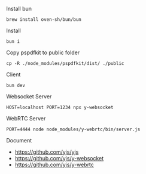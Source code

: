 Install bun
```
brew install oven-sh/bun/bun
```

Install
```
bun i
```

Copy pspdfkit to public folder
```
cp -R ./node_modules/pspdfkit/dist/ ./public
```

Client
```
bun dev
```

Websocket Server 
```
HOST=localhost PORT=1234 npx y-websocket
```

WebRTC Server
```
PORT=4444 node node_modules/y-webrtc/bin/server.js
```

Document
- https://github.com/yjs/yjs
- https://github.com/yjs/y-websocket
- https://github.com/yjs/y-webrtc